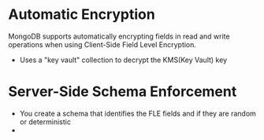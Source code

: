 # Automatic Encryption
MongoDB supports automatically encrypting fields in read and write operations when using Client-Side Field Level Encryption. 
* Uses a "key vault" collection to decrypt the KMS(Key Vault) key


# Server-Side Schema Enforcement
* You create a schema that identifies the FLE fields and if they are random or deterministic
* 